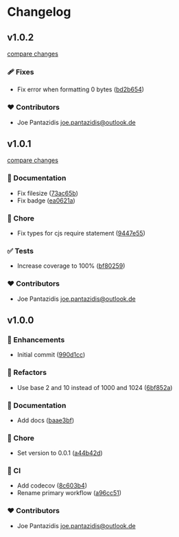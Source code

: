 # Changelog


## v1.0.2

[compare changes](https://github.com/pantajoe/bytes/compare/v1.0.1...v1.0.2)

### 🩹 Fixes

- Fix error when formatting 0 bytes ([bd2b654](https://github.com/pantajoe/bytes/commit/bd2b654))

### ❤️ Contributors

- Joe Pantazidis <joe.pantazidis@outlook.de>

## v1.0.1

[compare changes](https://github.com/pantajoe/bytes/compare/v1.0.0...v1.0.1)

### 📖 Documentation

- Fix filesize ([73ac65b](https://github.com/pantajoe/bytes/commit/73ac65b))
- Fix badge ([ea0621a](https://github.com/pantajoe/bytes/commit/ea0621a))

### 🏡 Chore

- Fix types for cjs require statement ([9447e55](https://github.com/pantajoe/bytes/commit/9447e55))

### ✅ Tests

- Increase coverage to 100% ([bf80259](https://github.com/pantajoe/bytes/commit/bf80259))

### ❤️ Contributors

- Joe Pantazidis <joe.pantazidis@outlook.de>

## v1.0.0


### 🚀 Enhancements

- Initial commit ([990d1cc](https://github.com/pantajoe/bytes/commit/990d1cc))

### 💅 Refactors

- Use base 2 and 10 instead of 1000 and 1024 ([6bf852a](https://github.com/pantajoe/bytes/commit/6bf852a))

### 📖 Documentation

- Add docs ([baae3bf](https://github.com/pantajoe/bytes/commit/baae3bf))

### 🏡 Chore

- Set version to 0.0.1 ([a44b42d](https://github.com/pantajoe/bytes/commit/a44b42d))

### 🤖 CI

- Add codecov ([8c603b4](https://github.com/pantajoe/bytes/commit/8c603b4))
- Rename primary workflow ([a96cc51](https://github.com/pantajoe/bytes/commit/a96cc51))

### ❤️ Contributors

- Joe Pantazidis <joe.pantazidis@outlook.de>

